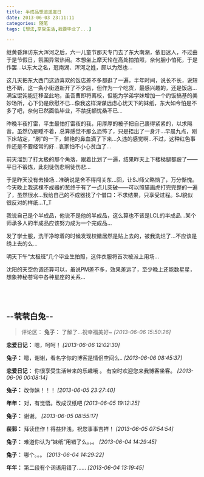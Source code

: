 ```yaml
---
title: 半成品想逍遥度日
date: 2013-06-03 23:11:11
categories: 随笔
tags: [想法,享受生活,我要毕业了...]

---
```

继黄昏拜访东大浑河之后，六一儿童节那天专门去了东大南湖，依旧迷人，不过由于是节假日，氛围异常热闹。本想坐上摩天轮在高处拍拍照，奈何胆小怕死，于是作罢...以东大之名，冠南湖、浑河之姓，颇以为然也...

这几天把东大西门这边喜欢的饭店差不多都逛了一遍，半年时间，说长不长，说短也不断，这一条小街道新开了不少店，但作为一个吃货，最感兴趣的，还是饭店...满宝馄饨能迁移至此地，虽吾曹即将离校，但能为学弟学妹增加一个约饭搞基的美妙场所，心下仍是欣慰不已...像我这样深谋远虑心忧天下的妹纸，东大如今怕是不多了吧，奈何已然面临毕业，不禁抚额忧桑不已...

昨晚半夜打雷，平生最怕打雷夜的我，用厚厚的被子把自己裹得紧紧的，以求隔音。虽然仍是睡不着，总算感觉不那么恐怖了，只是捂出了一身汗...早晨九点，刚下床站定，“刷”的一下，鲜艳的鼻血滴了下来...久违的感觉啊...不过，这种红色事件还是不要经常的好...哀家怕不小心贫血了...

前天溜到了打太极的那个角落，跟着比划了一遍，结果昨天上下楼梯腿都跛了——平日不锻炼，此刻徒伤悲啊徒伤悲...

于是昨天没有去操场...准确说是舍不得闯关东...囧，让SJ师父略恼了，万分惭愧。今天晚上我这棵不成器的葱终于有了一点儿突破——可以照猫画虎打完完整的一遍了，虽然很水...我给自己的不成器找了个借口：不求结果，只享受过程。SJ貌似很反对的样纸...T_T

我说自己是个半成品，他说不是他的半成品，这么算也不该是LCL的半成品...某个师承多人的半成品应该努力成为一个完成品...

发了学士服，洗干净晾着的时候发现校徽居然是贴上去的，被我洗烂了...不应该是绣上去的么...

明天下午“太极班”几个毕业生拍照，这件衣服将首次被派上用场...

沈阳的天空色调还算可以，虽说PM差不多，效果差远了，至少晚上还能数星星，想象神秘苍穹中各种星座的关系...

<br /><br />

--茕茕白兔--
---
>评论区：
>**兔子：** 了解了...祝幸福美好~  *[2013-06-06 15:50:26]*
>
**恋爱日记：** 嗯，呵呵！  *[2013-06-06 12:02:30]*
>
**兔子：** 嗯，谢谢，看名字你的博客是情侣空间么..  *[2013-06-06 08:45:37]*
>
**恋爱日记：** 你很享受生活带来的乐趣哦 。 有空时欢迎您来我博客坐客。  *[2013-06-06 00:08:14]*
>
**兔子：** 改你妹！！！  *[2013-06-05 23:27:40]*
>
**年年：** 对，有觉悟。改成汉纸吧  *[2013-06-05 19:12:25]*
>
**兔子：** 谢谢。  *[2013-06-05 08:55:17]*
>
**裴郭：** 拜读佳作！得益非浅，祝您事事吉祥！  *[2013-06-05 07:54:54]*
>
**兔子：** 难道你认为“妹纸”用错了么。。。  *[2013-06-04 14:29:45]*
>
**兔子：** 哪个。。。  *[2013-06-04 14:29:22]*
>
**年年：** 第二段有个词语用错了……  *[2013-06-04 13:19:45]*
>
